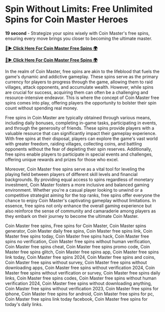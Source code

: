 # Spin Without Limits: Free Unlimited Spins for Coin Master Heroes
**19 second** - Strategize your spins wisely with Coin Master's free spins, ensuring every move brings you closer to becoming the ultimate master.


[**🔴► Click Here For Coin Master Free Spins 🌍**](https://jimaddadel.github.io/Coin)

[**🔴► Click Here For Coin Master Free Spins 🌍**](https://jimaddadel.github.io/Coin)
 
In the realm of Coin Master, free spins are akin to the lifeblood that fuels the game's dynamic and addictive gameplay. These spins serve as the primary currency for players to progress through the game, allowing them to raid villages, attack opponents, and accumulate wealth. However, while spins are crucial for success, acquiring them can often be a challenging and resource-intensive endeavor. This is where the concept of Coin Master free spins comes into play, offering players the opportunity to bolster their spin count without spending real money.

Free spins in Coin Master are typically obtained through various means, including daily bonuses, completing in-game tasks, participating in events, and through the generosity of friends. These spins provide players with a valuable resource that can significantly impact their gameplay experience. With free spins at their disposal, players can explore the game's vast world with greater freedom, raiding villages, collecting coins, and battling opponents without the fear of depleting their spin reserves. Additionally, free spins enable players to participate in special events and challenges, offering unique rewards and prizes for those who excel.

Moreover, Coin Master free spins serve as a vital tool for leveling the playing field between players of different skill levels and financial backgrounds. By providing equal access to spins regardless of monetary investment, Coin Master fosters a more inclusive and balanced gaming environment. Whether you're a casual player looking to unwind or a competitive strategist aiming for the top ranks, free spins offer everyone the chance to enjoy Coin Master's captivating gameplay without limitations. In essence, free spins not only enhance the overall gaming experience but also reinforce the sense of community and camaraderie among players as they embark on their journey to become the ultimate Coin Master.

Coin Master free spins, Free spins for Coin Master, Coin Master spins generator, Coin Master daily free spins, Coin Master free spins link, Coin Master free spins today, Coin Master free spins hack, Coin Master free spins no verification, Coin Master free spins without human verification, Coin Master free spins cheat, Coin Master free spins promo code, Coin Master free spins glitch, Coin Master free spins app, Coin Master free spins link today, Coin Master free spins 2024, Coin Master free spins and coins, Coin Master free spins without survey, Coin Master free spins without downloading apps, Coin Master free spins without verification 2024, Coin Master free spins without verification or survey, Coin Master free spins daily links, Coin Master free spins codes, Coin Master free spins without human verification 2024, Coin Master free spins without downloading anything, Coin Master free spins without verification 2023, Coin Master free spins for iphone, Coin Master free spins for android, Coin Master free spins for pc, Coin Master free spins link today facebook, Coin Master free spins for today's daily links.
